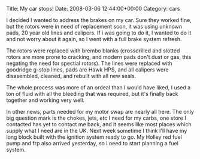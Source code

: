 Title: My car stops!
Date: 2008-03-06 12:44:00+00:00
Category: cars

I decided I wanted to address the brakes on my car. Sure they worked fine, but
the rotors were in need of replacement soon, it was using unknown pads, 20
year old lines and calipers. If i was going to do it, I wanted to do it and
not worry about it again, so I went with a full brake system refresh.

  
  
  
The rotors were replaced with brembo blanks (crossdrilled and slotted rotors
are more prone to cracking, and modern pads don't dust or gas, this negating
the need for spectial rotors). The lines were replaced with goodridge g-stop
lines, pads are Hawk HPS, and all calipers were disasembled, cleaned, and
rebuilt with all new seals.

  
  
  
The whole process was more of an ordeal than I would have liked, I used a ton
of fluid with all the bleeding that was required, but it's finally back
together and working very well.

  
  
  
In other news, parts needed for my motor swap are nearly all here. The only
big question mark is the chokes, jets, etc I need for my carbs, one store I
contacted has yet to contact me back, and it seems like most places which
supply what I need are in the UK. Next week sometime I think I'll have my long
block built with the ignition system ready to go. My Holley red fuel pump and
frp also arrived yesterday, so I need to start planning a fuel system.

